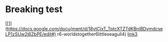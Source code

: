 # Breaking test
[[]](https://docs.google.com/docu(ment/d/18ytCjxT_TptcXTZTdKBniBDvmdcseLP1zSUw2j6ZbPE/edit#)
[](https://ncia.wwnorton.com/ebookworldstogethe)r6-worldstogether6littleseagull4)
[link3](https://lego.com)